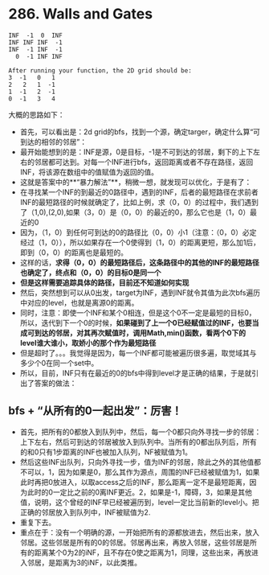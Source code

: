 # 286. Walls and Gates

```
INF  -1  0  INF
INF INF INF  -1
INF  -1 INF  -1
  0  -1 INF INF
  
After running your function, the 2D grid should be:
3  -1   0   1
2   2   1  -1
1  -1   2  -1
0  -1   3   4
```
大概的思路如下：
* 首先，可以看出是：2d grid的bfs，找到一个源，确定targer，确定什么算“可到达的相邻的邻居”：
* 最开始能想到的是：INF是源，0是目标，-1是不可到达的邻居，剩下的上下左右的邻居都可达到。对每一个INF进行bfs，返回距离或者不存在路径，返回INF，将该源在数组中的值赋值为返回的值。
* 这就是答案中的**“暴力解法”**，稍微一想，就发现可以优化，于是有了：
* 在寻找某一个INF的到最近的0路径中，遇到的INF，后者的最短路径在求前者INF的最短路径的时候就确定了，比如上例，求（0，0）的过程中，我们遇到了（1,0),(2,0),如果（3，0）是（0，0）的最近的0，那么它也是（1，0）最近的0
* 因为，（1，0）到任何可到达的0的路径比（0，0）小1（注意：（0，0）必定经过（1，0）），所以如果存在一个0使得到（1，0）的距离更短，那么加1后，即到（0，0）的距离也是最短的。
* 这样的话，**求得（0，0）的最短路径后，这条路径中的其他的INF的最短路径也确定了，终点和（0，0）的目标0是同一个**
* **但是这样需要追踪具体的路径，目前还不知道如何实现**
* 然后，突然想到可以从0出发，target为INF，遇到INF就令其值为此次bfs遍历中对应的level，也就是离源0的距离。
* 同时，注意：即使一个INF和某个0相连，但是这个0不一定是最短的目标0，所以，迭代到下一个0的时候，**如果碰到了上一个0已经赋值过的INF，也要当成可到达的邻居，对其再次赋值时，调用Math,min()函数，看两个0下的level谁大谁小，取娇小的那个作为最短路径**
* 但是超时了。。。我觉得是因为，每一个INF都可能被遍历很多遍，取觉域其与多少个0在同一个set中。
* 所以，目前，INF只有在最近的0的bfs中得到level才是正确的结果，于是就引出了答案的做法：

## bfs + “从所有的0一起出发”：厉害！
 * 首先，把所有的0都放入到队列中，然后，每一个0都只向外寻找一步的邻居：上下左右，然后可到达的邻居被放入到队列中。当所有的0都出队列后，所有的和0只有1步距离的INF也被加入队列，NF被赋值为1。
 * 然后这些INF出队列，只向外寻找一步，值为INF的邻居，除此之外的其他值都不可以，1，因为如果是0，那么其作为源点，周围的INF已经被赋值为1，如果此时再把0放进入，以取access之后的INF，那么距离一定不是最短距离，因为此时的0一定比之前的0离INF更近。2，如果是-1，障碍，3，如果是其他值，说明，这个曾经的INF早已经被遍历到，level一定比当前新的level小。把正确的邻居放入到队列中，INF被赋值为2.
 * 重复下去。
 * 重点在于：没有一个明确的源，一开始把所有的源都放进去，然后出来，放入邻居。这些邻居是所有的0的邻居。邻居再出来，再放入邻居，这些邻居是所有的距离某个0为2的iNF，且不存在0使之距离为1，同理，这些出来，再放进入邻居，是距离为3的iNF，以此类推。
 
